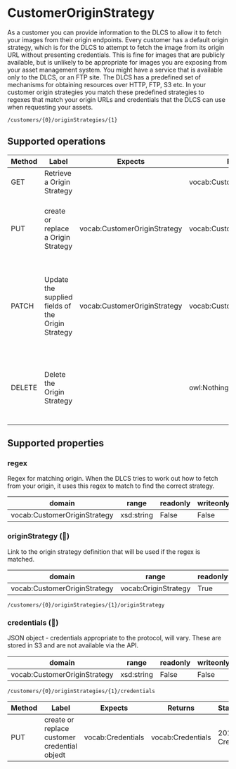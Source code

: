 
# CustomerOriginStrategy

As a customer you can provide information to the DLCS to allow it to fetch your images from their origin endpoints. Every customer has a default origin strategy, which is for the DLCS to attempt to fetch the image from its origin URL without presenting credentials. This is fine for images that are publicly available, but is unlikely to be appropriate for images you are exposing from your asset management system. You might have a service that is available only to the DLCS, or an FTP site. The DLCS has a predefined set of mechanisms for obtaining resources over HTTP, FTP, S3 etc. In your customer origin strategies you match these predefined strategies to regexes that match your origin URLs and credentials that the DLCS can use when requesting your assets.


```
/customers/{0}/originStrategies/{1}
```


## Supported operations


|Method|Label|Expects|Returns|Statuses|
|--|--|--|--|--|
|GET|Retrieve a Origin Strategy| |vocab:CustomerOriginStrategy|200 OK, 404 Not found|
|PUT|create or replace a Origin Strategy|vocab:CustomerOriginStrategy|vocab:CustomerOriginStrategy|200 OK, 201 Created Origin Strategy, 404 Not found|
|PATCH|Update the supplied fields of the Origin Strategy|vocab:CustomerOriginStrategy|vocab:CustomerOriginStrategy|205 Accepted Origin Strategy, reset view, 400 Bad request, 404 Not found|
|DELETE|Delete the Origin Strategy| |owl:Nothing|205 Accepted Origin Strategy, reset view, 404 Not found|


## Supported properties


### regex

Regex for matching origin. When the DLCS tries to work out how to fetch from your origin, it uses this regex to match to find the correct strategy.


|domain|range|readonly|writeonly|
|--|--|--|--|
|vocab:CustomerOriginStrategy|xsd:string|False|False|


### originStrategy (🔗)

Link to the origin strategy definition that will be used if the regex is matched.


|domain|range|readonly|writeonly|
|--|--|--|--|
|vocab:CustomerOriginStrategy|vocab:OriginStrategy|True|False|


```
/customers/{0}/originStrategies/{1}/originStrategy
```


### credentials (🔗)

JSON object - credentials appropriate to the protocol, will vary. These are stored in S3 and are not available via the API.


|domain|range|readonly|writeonly|
|--|--|--|--|
|vocab:CustomerOriginStrategy|xsd:string|False|False|


```
/customers/{0}/originStrategies/{1}/credentials
```


|Method|Label|Expects|Returns|Statuses|
|--|--|--|--|--|
|PUT|create or replace customer credential objedt|vocab:Credentials|vocab:Credentials|201 Created|

